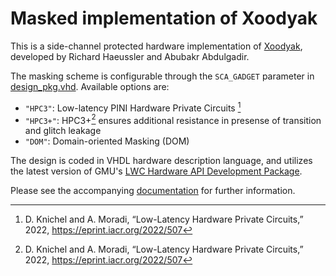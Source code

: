 # Masked implementation of Xoodyak
This is a side-channel protected hardware implementation of [Xoodyak](https://csrc.nist.gov/CSRC/media/Projects/lightweight-cryptography/documents/finalist-round/updated-spec-doc/xoodyak-spec-final.pdf), developed by Richard Haeussler and Abubakr Abdulgadir.

The masking scheme is configurable through the `SCA_GADGET` parameter in [design_pkg.vhd](src_rtl/design_pkg.vhd). Available options are:
- `"HPC3"`: Low-latency PINI Hardware Private Circuits [^1]
- `"HPC3+"`: HPC3+[^1] ensures additional resistance in presense of transition and glitch leakage
- `"DOM"`:  Domain-oriented Masking (DOM)


The design is coded in VHDL hardware description language, and utilizes the latest version of GMU's [LWC Hardware API Development Package](https://github.com/GMUCERG/LWC).

Please see the accompanying [documentation](./docs/documentation.pdf) for further information.

[^1]: D. Knichel and A. Moradi, “Low-Latency Hardware Private Circuits,” 2022, https://eprint.iacr.org/2022/507
